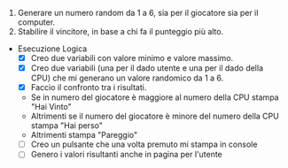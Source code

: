 1. Generare un numero random da 1 a 6, sia per il giocatore sia per il computer.
2. Stabilire il vincitore, in base a chi fa il punteggio più alto.

- Esecuzione Logica
    - [x] Creo due variabili con valore minimo e valore massimo.
    - [x] Creo due variabili (una per il dado utente e una per il dado della CPU) che mi generano un valore randomico da 1 a 6.
    - [x] Faccio il confronto tra i risultati.

    - Se in numero del giocatore è maggiore al numero della CPU stampa "Hai Vinto"
    - Altrimenti se il numero del giocatore è minore del numero della CPU stampa "Hai perso"
    - Altrimenti stampa "Pareggio"
    - [ ] Creo un pulsante che una volta premuto mi stampa in console 
    - [ ] Genero i valori risultanti anche in pagina per l'utente